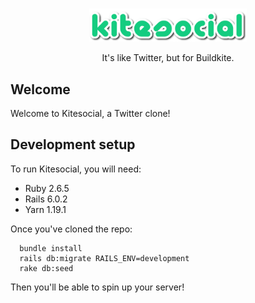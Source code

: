 <p align="center">
  <br/>
  <img src="app/assets/images/logo.png" alt="Kitesocial" width="50%" align="center"/>
  <br/>
  <br/>
  It's like Twitter, but for Buildkite.
  <br/>
</p>

## Welcome

Welcome to Kitesocial, a Twitter clone!

## Development setup

To run Kitesocial, you will need:

- Ruby 2.6.5
- Rails 6.0.2
- Yarn 1.19.1

Once you've cloned the repo:

```
  bundle install
  rails db:migrate RAILS_ENV=development
  rake db:seed
```

Then you'll be able to spin up your server!
